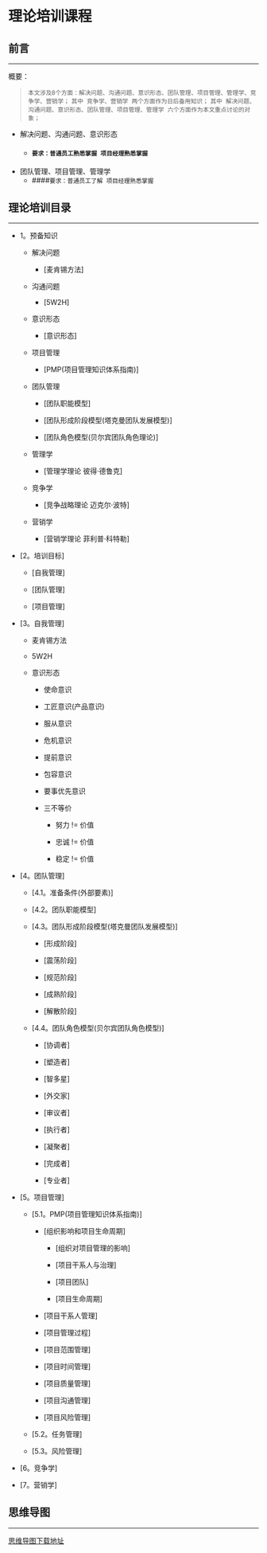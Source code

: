 # 理论培训课程

## 前言
----
概要：
> `本文涉及8个方面：解决问题、沟通问题、意识形态、团队管理、项目管理、管理学、竞争学、营销学；`
> `其中 竞争学、营销学 两个方面作为日后备用知识；`
> `其中 解决问题、沟通问题、意识形态、团队管理、项目管理、管理学 六个方面作为本文重点讨论的对象；`

* 解决问题、沟通问题、意识形态
    * #### `要求：普通员工熟悉掌握 项目经理熟悉掌握`
* 团队管理、项目管理、管理学    
    * ####`要求：普通员工了解 项目经理熟悉掌握`

## 理论培训目录
----
* 1。预备知识 

    * 解决问题
        
        * [麦肯锡方法]

    * 沟通问题

        * [5W2H]

    * 意识形态
        
        * [意识形态]
    
    * 项目管理
    
        * [PMP(项目管理知识体系指南)]
    
    * 团队管理
        
        * [团队职能模型]
        
        * [团队形成阶段模型(塔克曼团队发展模型)]
        
        * [团队角色模型(贝尔宾团队角色理论)]
    
    * 管理学
        
        * [管理学理论 彼得·德鲁克]
    
    * 竞争学
        
        * [竞争战略理论 迈克尔·波特]
    
    * 营销学
 
        * [营销学理论 菲利普·科特勒]

* [2。培训目标]
    
    * [自我管理]
    
    * [团队管理]
    
    * [项目管理]

* [3。自我管理]

    * 麦肯锡方法
    
    * 5W2H

    * 意识形态
        
        * 使命意识
        
        * 工匠意识(产品意识)
        
        * 服从意识
        
        * 危机意识
        
        * 提前意识
        
        * 包容意识
        
        * 要事优先意识
        
        * 三不等价
            
            * 努力 != 价值
            
            * 忠诚 != 价值
            
            * 稳定 != 价值 

* [4。团队管理]
    
    * [4.1。准备条件(外部要素)]
    
    * [4.2。团队职能模型]

    * [4.3。团队形成阶段模型(塔克曼团队发展模型)]
    
        * [形成阶段]
        
        * [震荡阶段]
        
        * [规范阶段]
        
        * [成熟阶段]
        
        * [解散阶段]
    
    * [4.4。团队角色模型(贝尔宾团队角色模型)]
        
        * [协调者]
        
        * [塑造者]
        
        * [智多星]
        
        * [外交家]
        
        * [审议者]
        
        * [执行者]
        
        * [凝聚者]
        
        * [完成者]
        
        * [专业者]

* [5。项目管理]

    * [5.1。PMP(项目管理知识体系指南)]
    
        * [组织影响和项目生命周期]
        
            * [组织对项目管理的影响]
        
            * [项目干系人与治理]
        
            * [项目团队]
        
            * [项目生命周期]
            
        * [项目干系人管理]
    
        * [项目管理过程]
        
        * [项目范围管理]
        
        * [项目时间管理]
        
        * [项目质量管理]
        
        * [项目沟通管理]
        
        * [项目风险管理]

    * [5.2。任务管理]

    * [5.3。风险管理]

* [6。竞争学]

* [7。营销学]

## 思维导图
----

[思维导图下载地址][net_download]

[net_download]: /pastry/images/train/理论思维导图.png
